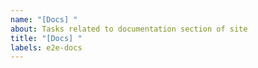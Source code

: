 ```yaml
---
name: "[Docs] "
about: Tasks related to documentation section of site
title: "[Docs] "
labels: e2e-docs
---
```

